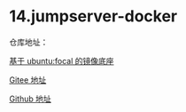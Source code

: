 # 14.jumpserver-docker

仓库地址：

[基于 ubuntu:focal 的镜像底座](https://gitee.com/k8s-devops/jumpserver-docker-ubuntu)

[Gitee 地址](https://gitee.com/k8s-devops/jumpserver-docker.git)

[Github 地址](https://github.com/jumpserver/Dockerfile.git)
